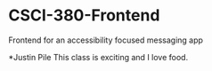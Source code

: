 # CSCI-380-Frontend
Frontend for an accessibility focused messaging app

*Justin Pile
This class is exciting and I love food.
